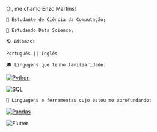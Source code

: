 Oi, me chamo Enzo Martins!

    🔭 Estudante de Ciência da Computação;

    📖 Estudando Data Science;

    🌎 Idiomas:

    Português || Inglês

    🎓 Lingugens que tenho familiaridade:
[![Python](https://img.shields.io/badge/Python-Programming-yellow)](https://docs.python.org/3/)

[![SQL](https://img.shields.io/badge/SQL-Database%20Management-yellow)](https://en.wikipedia.org/wiki/SQL)


    📘 Linguagens e ferramentas cujo estou me aprofundando:
[![Pandas](https://img.shields.io/badge/Pandas-Data%20Science-orange)](https://pandas.pydata.org/)

![Flutter](https://img.shields.io/badge/Flutter-mobile-blue?labelColor=white&link=https%3A%2F%2Fdocs.flutter.dev%2F)


